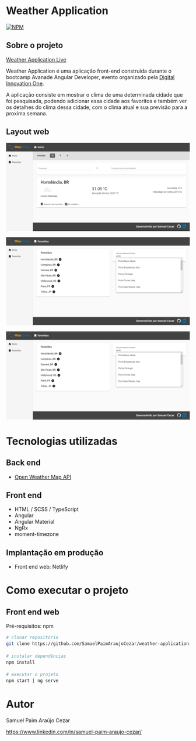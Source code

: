 # Weather Application 
[![NPM](https://img.shields.io/npm/l/react)](https://github.com/SamuelPaimAraujoCezar/weather-application-dio/blob/master/LICENSE) 

## Sobre o projeto

[Weather Application Live](https://weather-application-samuel.netlify.app)

Weather Application é uma aplicação front-end construída durante o bootcamp Avanade Angular Developer, evento organizado pela [Digital Innovation One](https://web.digitalinnovation.one).

A aplicação consiste em mostrar o clima de uma determinada cidade que foi pesquisada, podendo adicionar essa cidade aos favoritos e também ver os detalhes do clima dessa cidade, com o clima atual e sua previsão para a proxima semana.


## Layout web
![Web 1](https://github.com/SamuelPaimAraujoCezar/weather-application-dio/blob/master/src/assets/img/raw/weather/web1.png)

![Web 2](https://github.com/SamuelPaimAraujoCezar/weather-application-dio/blob/master/src/assets/img/raw/weather/web2.png)

![Web 3](https://github.com/SamuelPaimAraujoCezar/weather-application-dio/blob/master/src/assets/img/raw/weather/web2.png)


# Tecnologias utilizadas
## Back end
- [Open Weather Map API](https://openweathermap.org)
## Front end
- HTML / SCSS / TypeScript
- Angular
- Angular Material
- NgRx
- moment-timezone
## Implantação em produção
- Front end web: Netlify

# Como executar o projeto

## Front end web
Pré-requisitos: npm

```bash
# clonar repositório
git clone https://github.com/SamuelPaimAraujoCezar/weather-application-dio.git

# instalar dependências
npm install

# executar o projeto
npm start | ng serve
```

# Autor

Samuel Paim Araújo Cezar

https://www.linkedin.com/in/samuel-paim-araujo-cezar/